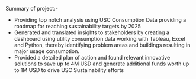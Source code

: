 Summary of project:-

- Providing top notch analysis using USC Consumption Data providing a roadmap for reaching sustainability targets by 2025
-	Generated and translated insights to stakeholders by creating a dashboard using utility consumption data working with Tableau, Excel and Python, thereby identifying problem areas and buildings resulting in major usage consumption.
-	Provided a detailed plan of action and found relevant innovative solutions to save up to 4M USD and generate additional funds worth up to 1M USD to drive USC Sustainability efforts

